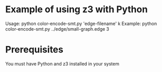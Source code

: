 # Example of using z3 with Python
Usage: python color-encode-smt.py 'edge-filename' k
Example: python color-encode-smt.py ../edge/small-graph.edge 3

# Prerequisites
You must have Python and z3 installed in your system
